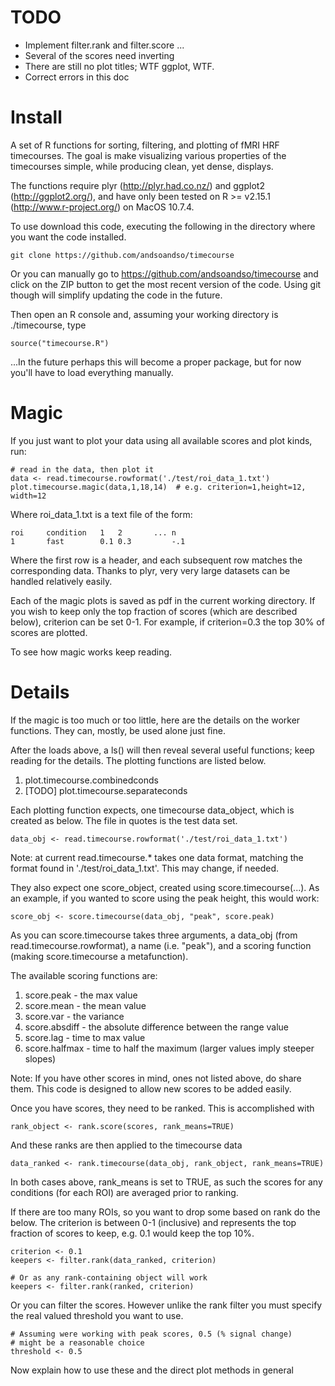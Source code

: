 # TODO 

* Implement filter.rank and filter.score ...
* Several of the scores need inverting
* There are still no plot titles; WTF ggplot, WTF.
* Correct errors in this doc

# Install
A set of R functions for sorting, filtering, and plotting of fMRI HRF timecourses.  The goal is make visualizing various properties of the timecourses simple, while producing clean, yet dense, displays.

The functions require plyr (http://plyr.had.co.nz/) and ggplot2 (http://ggplot2.org/), and have only been tested on R >= v2.15.1 (http://www.r-project.org/) on MacOS 10.7.4.

To use download this code, executing the following in the directory where you want the code installed.

	git clone https://github.com/andsoandso/timecourse

Or you can manually go to https://github.com/andsoandso/timecourse and click on the ZIP button to get the most recent version of the code.  Using git though will simplify updating the code in the future.
	
Then open an R console and, assuming your working directory is ./timecourse, type

	source("timecourse.R")

...In the future perhaps this will become a proper package, but for now you'll have to load everything manually.

# Magic

If you just want to plot your data using all available scores and plot kinds, run:

	# read in the data, then plot it
	data <- read.timecourse.rowformat('./test/roi_data_1.txt')
	plot.timecourse.magic(data,1,18,14)  # e.g. criterion=1,height=12, width=12

Where roi\_data\_1.txt is a text file of the form:

	roi		condition	1 	2 	 	...	n
	1		fast 		0.1	0.3			-.1
	
Where the first row is a header, and each subsequent row matches the corresponding data.  Thanks to plyr, very very large datasets can be handled relatively easily.

Each of the magic plots is saved as pdf in the current working directory.  If you wish to keep only the top fraction of scores (which are described below), criterion can be set 0-1.  For example, if criterion=0.3 the top 30% of scores are plotted.

To see how magic works keep reading.

# Details

If the magic is too much or too little, here are the details on the worker functions.  They can, mostly, be used alone just fine.

After the loads above, a ls() will then reveal several useful functions; keep reading for the details.  The plotting functions are listed below.
	
1. plot.timecourse.combinedconds
2. [TODO] plot.timecourse.separateconds

Each plotting function expects, one timecourse data_object, which is created as below.  The file in quotes is the test data set.

	data_obj <- read.timecourse.rowformat('./test/roi_data_1.txt')

Note: at current read.timecourse.* takes one data format, matching the format found in './test/roi\_data\_1.txt'.  This may change, if needed.

They also expect one score_object, created using score.timecourse(...).  As an example, if you wanted to score using the peak height, this would work:

	score_obj <- score.timecourse(data_obj, "peak", score.peak)

As you can score.timecourse takes three arguments, a data_obj (from read.timecourse.rowformat), a name (i.e. "peak"), and a scoring function (making score.timecourse a metafunction).  

The available scoring functions are:

1. score.peak - the max value
2. score.mean - the mean value
3. score.var - the variance
4. score.absdiff - the absolute difference between the range value
5. score.lag - time to max value
6. score.halfmax - time to half the maximum (larger values imply steeper slopes)

Note: If you have other scores in mind, ones not listed above, do share them. This code is designed to allow new scores to be added easily.

Once you have scores, they need to be ranked.  This is accomplished with

	rank_object <- rank.score(scores, rank_means=TRUE)
	
And these ranks are then applied to the timecourse data

	data_ranked <- rank.timecourse(data_obj, rank_object, rank_means=TRUE)

In both cases above, rank_means is set to TRUE, as such the scores for any conditions (for each ROI) are averaged prior to ranking.

If there are too many ROIs, so you want to drop some based on rank do the below.  The criterion is between 0-1 (inclusive) and represents the top fraction of scores to keep, e.g. 0.1 would keep the top 10%.

	criterion <- 0.1
	keepers <- filter.rank(data_ranked, criterion)

	# Or as any rank-containing object will work
	keepers <- filter.rank(ranked, criterion)

Or you can filter the scores.  However unlike the rank filter you must specify the real valued threshold you want to use.

	# Assuming were working with peak scores, 0.5 (% signal change)
	# might be a reasonable choice
	threshold <- 0.5

Now explain how to use these and the direct plot methods in general